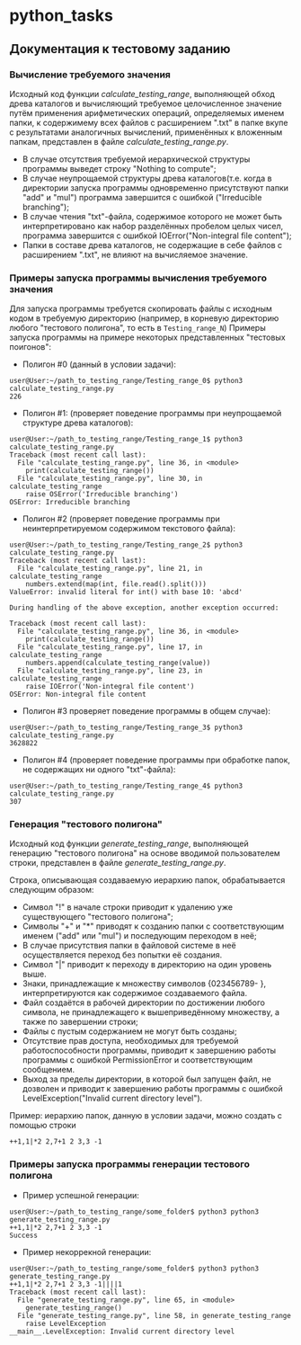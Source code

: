 # python_tasks
## Документация к тестовому заданию
### Вычисление требуемого значения
Исходный код функции *calculate_testing_range*, выполняющей обход древа каталогов и вычисляющий требуемое целочисленное значение путём применения арифметических операций, определяемых именем папки, к содержимему всех файлов с расширением ".txt" в папке вкупе с результатами аналогичных вычислений, применённых к вложенным папкам, представлен в файле *calculate_testing_range.py*.

* В случае отсутствия требуемой иерархической структуры программы выведет строку "Nothing to compute";
* В случае неупрощаемой структуры древа каталогов(т.е. когда в директории запуска программы одновременно присутствуют папки "add" и "mul") программа завершится с ошибкой ("Irreducible branching");
* В случае чтения "txt"-файла, содержимое которого не может быть интерпретировано как набор разделённых пробелом целых чисел, программа завершится с ошибкой IOError("Non-integral file content");
* Папки в составе древа каталогов, не содержащие в себе файлов с расширением ".txt", не влияют на вычисляемое значение.

### Примеры запуска программы вычисления требуемого значения
Для запуска программы требуется скопировать файлы с исходным кодом в требуемую директорию (например, в корневую директорию любого "тестового полигона", то есть в `Testing_range_N`)
Примеры запуска программы на примере некоторых представленных "тестовых поигонов":
* Полигон #0 (данный в условии задачи):
```
user@User:~/path_to_testing_range/Testing_range_0$ python3 calculate_testing_range.py 
226
```
* Полигон #1: (проверяет поведение программы при неупрощаемой структуре древа каталогов):
```
user@User:~/path_to_testing_range/Testing_range_1$ python3 calculate_testing_range.py 
Traceback (most recent call last):
  File "calculate_testing_range.py", line 36, in <module>
    print(calculate_testing_range())
  File "calculate_testing_range.py", line 30, in calculate_testing_range
    raise OSError('Irreducible branching')
OSError: Irreducible branching

```
* Полигон #2 (проверяет поведение программы при неинтерпретируемом содержимом текстового файла):
```
user@User:~/path_to_testing_range/Testing_range_2$ python3 calculate_testing_range.py 
Traceback (most recent call last):
  File "calculate_testing_range.py", line 21, in calculate_testing_range
    numbers.extend(map(int, file.read().split()))
ValueError: invalid literal for int() with base 10: 'abcd'

During handling of the above exception, another exception occurred:

Traceback (most recent call last):
  File "calculate_testing_range.py", line 36, in <module>
    print(calculate_testing_range())
  File "calculate_testing_range.py", line 17, in calculate_testing_range
    numbers.append(calculate_testing_range(value))
  File "calculate_testing_range.py", line 23, in calculate_testing_range
    raise IOError('Non-integral file content')
OSError: Non-integral file content
```
* Полигон #3 проверяет поведение программы в общем случае):
```
user@User:~/path_to_testing_range/Testing_range_3$ python3 calculate_testing_range.py 
3628822
```
* Полигон #4 (проверяет поведение программы при обработке папок, не содержащих ни одного "txt"-файла):
```
user@User:~/path_to_testing_range/Testing_range_4$ python3 calculate_testing_range.py 
307
```

### Генерация "тестового полигона"
Исходный код функции *generate_testing_range*, выполняющей генерацию "тестового полигона" на основе вводимой пользователем строки, представлен в файле *generate_testing_range.py*.

Строка, описывающая создаваемую иерархию папок, обрабатывается следующим образом:
* Символ "!" в начале строки приводит к удалению уже существующего "тестового полигона";
* Символы "+" и "*" приводят к созданию папки с соответствующим именем ("add" или "mul") и последующим переходом в неё;
* В случае присутствия папки в файловой системе в неё осуществляется переход без попытки её создания.
* Символ "|" приводит к переходу в директорию на один уровень выше.
* Знаки, принадлежащие к множеству символов {023456789- }, интерпретируются как содержимое создаваемого файла.
* Файл создаётся в рабочей директории по достижении любого символа, не принадлежащего к вышеприведённому множеству, а также по завершении строки; 
* Файлы с пустым содержанием не могут быть созданы;
* Отсутствие прав доступа, необходимых для требуемой работоспособности программы, приводит к завершению работы программы с ошибкой PermissionError и соответствующим сообщением.
* Выход за пределы директории, в которой был запущен файл, не дозволен и приводит к завершению работы программы с ошибкой LevelException("Invalid current directory level").

Пример: иерархию папок, данную в условии задачи, можно создать с помощью строки
```
++1,1|*2 2,7+1 2 3,3 -1
```

### Примеры запуска программы генерации тестового полигона
* Пример успешной генерации:
```
user@User:~/path_to_testing_range/some_folder$ python3 python3 generate_testing_range.py 
++1,1|*2 2,7+1 2 3,3 -1
Success
```
* Пример некоррекной генерации:
```
user@User:~/path_to_testing_range/some_folder$ python3 python3 generate_testing_range.py 
++1,1|*2 2,7+1 2 3,3 -1||||1
Traceback (most recent call last):
  File "generate_testing_range.py", line 65, in <module>
    generate_testing_range()
  File "generate_testing_range.py", line 58, in generate_testing_range
    raise LevelException
__main__.LevelException: Invalid current directory level

```
